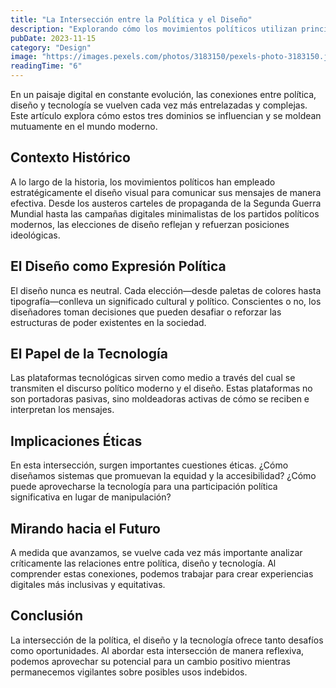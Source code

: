 ```yaml
---
title: "La Intersección entre la Política y el Diseño"
description: "Explorando cómo los movimientos políticos utilizan principios de diseño para comunicar su mensaje, desde la propaganda política hasta las campañas digitales modernas, y su impacto en la percepción pública y movilización social."
pubDate: 2023-11-15
category: "Design"
image: "https://images.pexels.com/photos/3183150/pexels-photo-3183150.jpeg?auto=compress&cs=tinysrgb&w=1260&h=750&dpr=2"
readingTime: "6"
---
```


En un paisaje digital en constante evolución, las conexiones entre política, diseño y tecnología se vuelven cada vez más entrelazadas y complejas. Este artículo explora cómo estos tres dominios se influencian y se moldean mutuamente en el mundo moderno.

## Contexto Histórico

A lo largo de la historia, los movimientos políticos han empleado estratégicamente el diseño visual para comunicar sus mensajes de manera efectiva. Desde los austeros carteles de propaganda de la Segunda Guerra Mundial hasta las campañas digitales minimalistas de los partidos políticos modernos, las elecciones de diseño reflejan y refuerzan posiciones ideológicas.

## El Diseño como Expresión Política

El diseño nunca es neutral. Cada elección—desde paletas de colores hasta tipografía—conlleva un significado cultural y político. Conscientes o no, los diseñadores toman decisiones que pueden desafiar o reforzar las estructuras de poder existentes en la sociedad.

## El Papel de la Tecnología

Las plataformas tecnológicas sirven como medio a través del cual se transmiten el discurso político moderno y el diseño. Estas plataformas no son portadoras pasivas, sino moldeadoras activas de cómo se reciben e interpretan los mensajes.

## Implicaciones Éticas

En esta intersección, surgen importantes cuestiones éticas. ¿Cómo diseñamos sistemas que promuevan la equidad y la accesibilidad? ¿Cómo puede aprovecharse la tecnología para una participación política significativa en lugar de manipulación?

## Mirando hacia el Futuro

A medida que avanzamos, se vuelve cada vez más importante analizar críticamente las relaciones entre política, diseño y tecnología. Al comprender estas conexiones, podemos trabajar para crear experiencias digitales más inclusivas y equitativas.

## Conclusión

La intersección de la política, el diseño y la tecnología ofrece tanto desafíos como oportunidades. Al abordar esta intersección de manera reflexiva, podemos aprovechar su potencial para un cambio positivo mientras permanecemos vigilantes sobre posibles usos indebidos.
